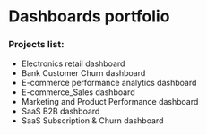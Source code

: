 # Dashboards portfolio

### Projects list:

- Electronics retail dashboard
- Bank Customer Churn dashboard
- E-commerce performance analytics dashboard
- E-commerce_Sales dashboard
- Marketing and Product Performance dashboard
- SaaS B2B dashboard
- SaaS Subscription & Churn dashboard

